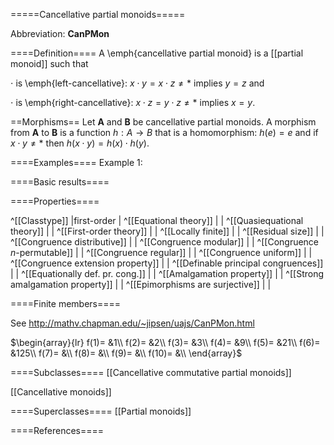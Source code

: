 =====Cancellative partial monoids=====

Abbreviation: **CanPMon**

====Definition====
A \emph{cancellative partial monoid} is a [[partial monoid]] such that 

$\cdot$ is \emph{left-cancellative}: $x\cdot y=x\cdot z\ne *$ implies $y=z$ and

$\cdot$ is \emph{right-cancellative}: $x\cdot z=y\cdot z\ne *$ implies $x=y$.

==Morphisms==
Let $\mathbf{A}$ and $\mathbf{B}$ be cancellative partial monoids. A morphism from $\mathbf{A}$ to $\mathbf{B}$ is a function $h:A\rightarrow B$ that is a homomorphism: 
$h(e)=e$ and
if $x\cdot y\ne *$ then $h(x \cdot y)=h(x) \cdot h(y)$.

====Examples====
Example 1: 

====Basic results====


====Properties====

^[[Classtype]]                        |first-order  |
^[[Equational theory]]                | |
^[[Quasiequational theory]]           | |
^[[First-order theory]]               | |
^[[Locally finite]]                   | |
^[[Residual size]]                    | |
^[[Congruence distributive]]          | |
^[[Congruence modular]]               | |
^[[Congruence $n$-permutable]]        | |
^[[Congruence regular]]               | |
^[[Congruence uniform]]               | |
^[[Congruence extension property]]    | |
^[[Definable principal congruences]]  | |
^[[Equationally def. pr. cong.]]      | |
^[[Amalgamation property]]            | |
^[[Strong amalgamation property]]     | |
^[[Epimorphisms are surjective]]      | |

====Finite members====

See http://mathv.chapman.edu/~jipsen/uajs/CanPMon.html

$\begin{array}{lr}
  f(1)= &1\\
  f(2)= &2\\
  f(3)= &3\\
  f(4)= &9\\
  f(5)= &21\\
  f(6)= &125\\
  f(7)= &\\
  f(8)= &\\
  f(9)= &\\
  f(10)= &\\
\end{array}$

====Subclasses====
[[Cancellative commutative partial monoids]]

[[Cancellative monoids]]


====Superclasses====
[[Partial monoids]]


====References====


